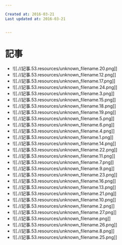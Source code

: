 ```yaml
---

Created at: 2016-03-21
Last updated at: 2016-03-21


---
```


# 記事


* ![[.//記事.53.resources/unknown_filename.20.png]]
* ![[.//記事.53.resources/unknown_filename.12.png]]
* ![[.//記事.53.resources/unknown_filename.17.png]]
* ![[.//記事.53.resources/unknown_filename.24.png]]
* ![[.//記事.53.resources/unknown_filename.3.png]]
* ![[.//記事.53.resources/unknown_filename.15.png]]
* ![[.//記事.53.resources/unknown_filename.18.png]]
* ![[.//記事.53.resources/unknown_filename.19.png]]
* ![[.//記事.53.resources/unknown_filename.5.png]]
* ![[.//記事.53.resources/unknown_filename.6.png]]
* ![[.//記事.53.resources/unknown_filename.4.png]]
* ![[.//記事.53.resources/unknown_filename.1.png]]
* ![[.//記事.53.resources/unknown_filename.14.png]]
* ![[.//記事.53.resources/unknown_filename.22.png]]
* ![[.//記事.53.resources/unknown_filename.11.png]]
* ![[.//記事.53.resources/unknown_filename.7.png]]
* ![[.//記事.53.resources/unknown_filename.9.png]]
* ![[.//記事.53.resources/unknown_filename.23.png]]
* ![[.//記事.53.resources/unknown_filename.16.png]]
* ![[.//記事.53.resources/unknown_filename.13.png]]
* ![[.//記事.53.resources/unknown_filename.21.png]]
* ![[.//記事.53.resources/unknown_filename.10.png]]
* ![[.//記事.53.resources/unknown_filename.2.png]]
* ![[.//記事.53.resources/unknown_filename.27.png]]
* ![[.//記事.53.resources/unknown_filename.png]]
* ![[.//記事.53.resources/unknown_filename.26.png]]
* ![[.//記事.53.resources/unknown_filename.8.png]]
* ![[.//記事.53.resources/unknown_filename.25.png]]

